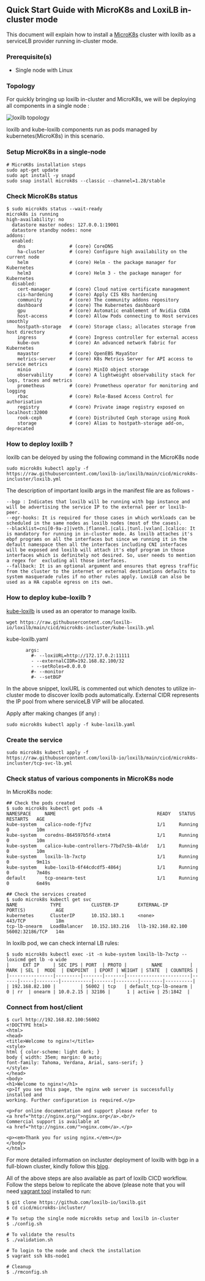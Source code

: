 ## Quick Start Guide with MicroK8s and LoxiLB in-cluster mode

This document will explain how to install a [MicroK8s](https://microk8s.io/) cluster with loxilb as a serviceLB provider running in-cluster mode.     

### Prerequisite(s)

* Single node with Linux   

### Topology   

For quickly bringing up loxilb in-cluster and MicroK8s, we will be deploying all components in a single node :   

![loxilb topology](photos/loxilb-incluster.png)

loxilb and kube-loxilb components run as pods managed by kubernetes(MicroK8s) in this scenario.

### Setup MicroK8s in a single-node
```
# MicroK8s installation steps
sudo apt-get update
sudo apt install -y snapd
sudo snap install microk8s --classic --channel=1.28/stable
```

### Check MicroK8s status
```
$ sudo microk8s status --wait-ready
microk8s is running
high-availability: no
  datastore master nodes: 127.0.0.1:19001
  datastore standby nodes: none
addons:
  enabled:
    dns                # (core) CoreDNS
    ha-cluster         # (core) Configure high availability on the current node
    helm               # (core) Helm - the package manager for Kubernetes
    helm3              # (core) Helm 3 - the package manager for Kubernetes
  disabled:
    cert-manager       # (core) Cloud native certificate management
    cis-hardening      # (core) Apply CIS K8s hardening
    community          # (core) The community addons repository
    dashboard          # (core) The Kubernetes dashboard
    gpu                # (core) Automatic enablement of Nvidia CUDA
    host-access        # (core) Allow Pods connecting to Host services smoothly
    hostpath-storage   # (core) Storage class; allocates storage from host directory
    ingress            # (core) Ingress controller for external access
    kube-ovn           # (core) An advanced network fabric for Kubernetes
    mayastor           # (core) OpenEBS MayaStor
    metrics-server     # (core) K8s Metrics Server for API access to service metrics
    minio              # (core) MinIO object storage
    observability      # (core) A lightweight observability stack for logs, traces and metrics
    prometheus         # (core) Prometheus operator for monitoring and logging
    rbac               # (core) Role-Based Access Control for authorisation
    registry           # (core) Private image registry exposed on localhost:32000
    rook-ceph          # (core) Distributed Ceph storage using Rook
    storage            # (core) Alias to hostpath-storage add-on, deprecated
```

### How to deploy loxilb ?
loxilb can be deloyed by using the following command in the MicroK8s node
```
sudo microk8s kubectl apply -f https://raw.githubusercontent.com/loxilb-io/loxilb/main/cicd/microk8s-incluster/loxilb.yml
```

The description of important loxilb args in the manifest file are as follows -    
```
--bgp : Indicates that loxilb will be running with bgp instance and will be advertising the service IP to the external peer or loxilb-peer.
--egr-hooks: It is required for those cases in which workloads can be scheduled in the same nodes as loxilb nodes (most of the cases).
--blacklist=cni[0-9a-z]|veth.|flannel.|cali.|tunl.|vxlan[.]calico: It is mandatory for running in in-cluster mode. As loxilb attaches it's ebpf programs on all the interfaces but since we running it in the default namespace then all the interfaces including CNI interfaces will be exposed and loxilb will attach it's ebpf program in those interfaces which is definitely not desired. So, user needs to mention a regex for  excluding all those interfaces.
--fallback: It is an optional argument and ensures that egress traffic from the cluster to the internet or external destinations defaults to system masquerade rules if no other rules apply. LoxiLB can also be used as a HA capable egress on its own.
```

### How to deploy kube-loxilb ?
[kube-loxilb](https://github.com/loxilb-io/kube-loxilb) is used as an operator to manage loxilb.
```
wget https://raw.githubusercontent.com/loxilb-io/loxilb/main/cicd/microk8s-incluster/kube-loxilb.yml
```
kube-loxilb.yaml
```
       args:
         #- --loxiURL=http://172.17.0.2:11111
         - --externalCIDR=192.168.82.100/32
         - --setRoles=0.0.0.0
         #- --monitor
         #- --setBGP

```
In the above snippet, loxiURL is commented out which denotes to utilize in-cluster mode to discover loxilb pods automatically. External CIDR represents the IP pool from where serviceLB VIP will be allocated.

Apply after making changes (if any) :
```
sudo microk8s kubectl apply -f kube-loxilb.yaml
```

### Create the service
```
sudo microk8s kubectl apply -f https://raw.githubusercontent.com/loxilb-io/loxilb/main/cicd/microk8s-incluster/tcp-svc-lb.yml
```

### Check status of various components in MicroK8s node  
In MicroK8s node:
```
## Check the pods created
$ sudo microk8s kubectl get pods -A
NAMESPACE     NAME                                     READY   STATUS    RESTARTS   AGE
kube-system   calico-node-fjfvz                        1/1     Running   0          10m
kube-system   coredns-864597b5fd-xtmt4                 1/1     Running   0          10m
kube-system   calico-kube-controllers-77bd7c5b-4kldr   1/1     Running   0          10m
kube-system   loxilb-lb-7xctp                          1/1     Running   0          9m11s
kube-system   kube-loxilb-6f44cdcdf5-4864j             1/1     Running   0          7m40s
default       tcp-onearm-test                          1/1     Running   0          6m49s

## Check the services created
$ sudo microk8s kubectl get svc
NAME            TYPE           CLUSTER-IP       EXTERNAL-IP          PORT(S)           AGE
kubernetes      ClusterIP      10.152.183.1     <none>               443/TCP           18m
tcp-lb-onearm   LoadBalancer   10.152.183.216   llb-192.168.82.100   56002:32186/TCP   14m
```
In loxilb pod, we can check internal LB rules:
```
$ sudo microk8s kubectl exec -it -n kube-system loxilb-lb-7xctp -- loxicmd get lb -o wide
|     EXT IP     | SEC IPS | PORT  | PROTO |         NAME          | MARK | SEL |  MODE  | ENDPOINT  | EPORT | WEIGHT | STATE  | COUNTERS |
|----------------|---------|-------|-------|-----------------------|------|-----|--------|-----------|-------|--------|--------|----------|
| 192.168.82.100 |         | 56002 | tcp   | default_tcp-lb-onearm |    0 | rr  | onearm | 10.0.2.15 | 32186 |      1 | active | 25:1842  |
```

### Connect from host/client
```
$ curl http://192.168.82.100:56002
<!DOCTYPE html>
<html>
<head>
<title>Welcome to nginx!</title>
<style>
html { color-scheme: light dark; }
body { width: 35em; margin: 0 auto;
font-family: Tahoma, Verdana, Arial, sans-serif; }
</style>
</head>
<body>
<h1>Welcome to nginx!</h1>
<p>If you see this page, the nginx web server is successfully installed and
working. Further configuration is required.</p>

<p>For online documentation and support please refer to
<a href="http://nginx.org/">nginx.org</a>.<br/>
Commercial support is available at
<a href="http://nginx.com/">nginx.com</a>.</p>

<p><em>Thank you for using nginx.</em></p>
</body>
</html>

```
For more detailed information on incluster deployment of loxilb with bgp in a full-blown cluster, kindly follow this [blog](https://www.loxilb.io/post/k8s-nuances-of-in-cluster-external-service-lb-with-loxilb).   

All of the above steps are also available as part of loxilb CICD workflow. Follow the steps below to replicate the above (please note that you will need [vagrant tool](https://developer.hashicorp.com/vagrant/docs/installation) installed to run:
```
$ git clone https://github.com/loxilb-io/loxilb.git
$ cd cicd/microk8s-incluster/

# To setup the single node microk8s setup and loxilb in-cluster
$ ./config.sh

# To validate the results
$ ./validation.sh

# To login to the node and check the installation
$ vagrant ssh k8s-node1

# Cleanup
$ ./rmconfig.sh
```

